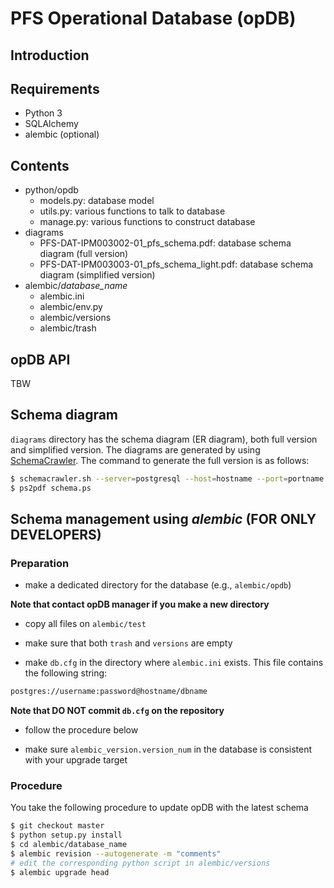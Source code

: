 # PFS Operational Database (opDB)

## Introduction

## Requirements
* Python 3
* SQLAlchemy
* alembic (optional)

## Contents

* python/opdb
    * models.py: database model
    * utils.py: various functions to talk to database
    * manage.py: various functions to construct database
* diagrams
    * PFS-DAT-IPM003002-01_pfs_schema.pdf: database schema diagram (full version)
    * PFS-DAT-IPM003003-01_pfs_schema_light.pdf: database schema diagram (simplified version)
* alembic/*database_name*
    * alembic.ini
    * alembic/env.py
    * alembic/versions
    * alembic/trash

## opDB API

TBW

## Schema diagram
`diagrams` directory has the schema diagram (ER diagram), both full version and simplified version. The diagrams are generated by using <a href="https://www.schemacrawler.com/" target="_blank">SchemaCrawler</a>. The command to generate the full version is as follows:

```sh
$ schemacrawler.sh --server=postgresql --host=hostname --port=portname --database=dbname --schemas=public --user=username --password=password --info-level=standard --command=schema --log-level=CONFIG  --portable-names  --title='PFS Operational Database'  --output-format=ps2 --output-file=schema.ps --no-remarks
$ ps2pdf schema.ps
```

## Schema management using *alembic* (FOR ONLY DEVELOPERS)

### Preparation

* make a dedicated directory for the database (e.g., `alembic/opdb`) 

__Note that contact opDB manager if you make a new directory__

* copy all files on `alembic/test`

* make sure that both `trash` and `versions` are empty

* make `db.cfg` in the directory where `alembic.ini` exists. This file contains the following string:
```sh
postgres://username:password@hostname/dbname
```

__Note that DO NOT commit `db.cfg` on the repository__

* follow the procedure below

* make sure `alembic_version.version_num` in the database is consistent with your upgrade target

### Procedure

You take the following procedure to update opDB with the latest schema

```sh
$ git checkout master
$ python setup.py install
$ cd alembic/database_name
$ alembic revision --autogenerate -m "comments"
# edit the corresponding python script in alembic/versions
$ alembic upgrade head
```